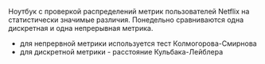 Ноутбук с проверкой распределений метрик пользователей Netflix на статистически значимые различия. Понедельно сравниваются одна дискретная и одна непрерывная метрика.
* для непрервной метрики используется тест Колмогорова-Смирнова
* для дискретной метрики - расстояние Кульбака-Лейблера
